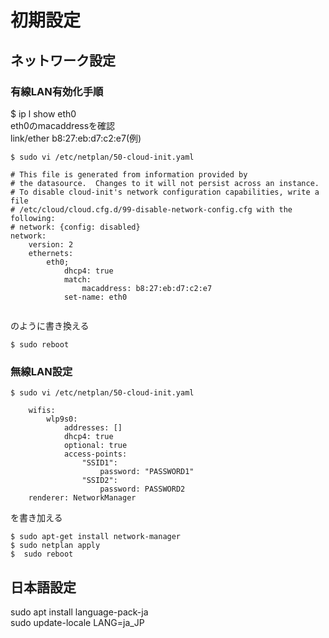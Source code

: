 #  初期設定

##  ネットワーク設定
### 有線LAN有効化手順
$ ip l show eth0  
eth0のmacaddressを確認  
link/ether b8:27:eb:d7:c2:e7(例)
```
$ sudo vi /etc/netplan/50-cloud-init.yaml  
```
```
# This file is generated from information provided by
# the datasource.  Changes to it will not persist across an instance.
# To disable cloud-init's network configuration capabilities, write a file
# /etc/cloud/cloud.cfg.d/99-disable-network-config.cfg with the following:
# network: {config: disabled}
network:
    version: 2
    ethernets:
        eth0;
            dhcp4: true
            match:
                macaddress: b8:27:eb:d7:c2:e7
            set-name: eth0
            
```
のように書き換える  
```
$ sudo reboot  
```


### 無線LAN設定
```
$ sudo vi /etc/netplan/50-cloud-init.yaml 
```
```
    wifis:
        wlp9s0:
            addresses: []
            dhcp4: true
            optional: true
            access-points:
                "SSID1":
                    password: "PASSWORD1"
                "SSID2":
                    password: PASSWORD2
    renderer: NetworkManager  
```
を書き加える
```
$ sudo apt-get install network-manager  
$ sudo netplan apply  
$  sudo reboot
```
## 日本語設定
sudo apt install language-pack-ja  
sudo update-locale LANG=ja_JP
